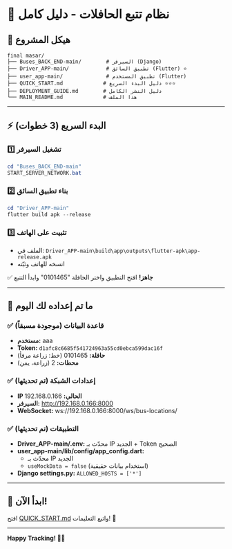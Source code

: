 # 🚌 نظام تتبع الحافلات - دليل كامل

## 📁 هيكل المشروع

```
final masar/
├── Buses_BACK_END-main/        # السيرفر (Django)
├── Driver_APP-main/            # تطبيق السائق (Flutter) ⭐
├── user_app-main/              # تطبيق المستخدم (Flutter)
├── QUICK_START.md             # دليل البدء السريع ⭐⭐⭐
├── DEPLOYMENT_GUIDE.md        # دليل النشر الكامل
└── MAIN_README.md             # هذا الملف
```

---

## ⚡ البدء السريع (3 خطوات)

### 1️⃣ تشغيل السيرفر
```powershell
cd "Buses_BACK_END-main"
START_SERVER_NETWORK.bat
```

### 2️⃣ بناء تطبيق السائق
```powershell
cd "Driver_APP-main"
flutter build apk --release
```

### 3️⃣ تثبيت على الهاتف
- الملف في: `Driver_APP-main\build\app\outputs\flutter-apk\app-release.apk`
- انسخه للهاتف وثبّته

✅ **جاهز!** افتح التطبيق واختر الحافلة "0101465" وابدأ التتبع

---

## 🎯 ما تم إعداده لك اليوم

### ✅ قاعدة البيانات (موجودة مسبقاً)
- **مستخدم:** aaa
- **Token:** `d1afc8c6685f541724963a55cd0ebca599dac16f`
- **حافلة:** 0101465 (خط: زراعة مرفأ)
- **محطات:** 2 (زراعة، يمن)

### ✅ إعدادات الشبكة (تم تحديثها)
- **IP الحالي:** 192.168.0.166
- **السيرفر:** http://192.168.0.166:8000
- **WebSocket:** ws://192.168.0.166:8000/ws/bus-locations/

### ✅ التطبيقات (تم تحديثها)
- **Driver_APP-main/.env:** محدّث بـ IP الجديد + Token الصحيح
- **user_app-main/lib/config/app_config.dart:** 
  - محدّث بـ IP الجديد
  - `useMockData = false` (استخدام بيانات حقيقية)
- **Django settings.py:** `ALLOWED_HOSTS = ['*']`

---

## 🚀 ابدأ الآن!

افتح [QUICK_START.md](QUICK_START.md) واتبع التعليمات! 🎉

---

**Happy Tracking! 🚌✨**
